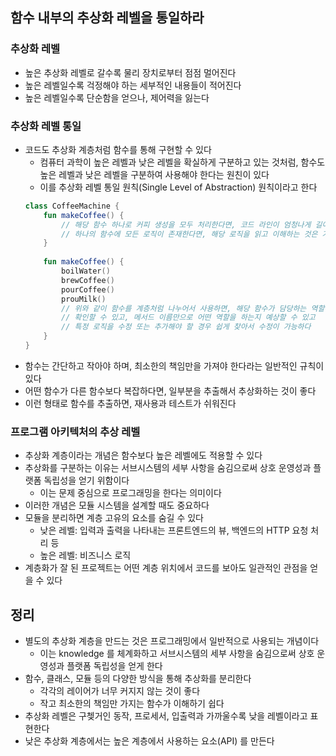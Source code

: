 ## 함수 내부의 추상화 레벨을 통일하라

### 추상화 레벨

* 높은 추상화 레벨로 갈수록 물리 장치로부터 점점 멀어진다
* 높은 레벨일수록 걱정해야 하는 세부적인 내용들이 적어진다
* 높은 레벨일수록 단순함을 얻으나, 제어력을 잃는다

### 추상화 레벨 통일

* 코드도 추상화 계층처럼 함수를 통해 구현할 수 있다
    * 컴퓨터 과학이 높은 레벨과 낮은 레벨을 확실하게 구분하고 있는 것처럼, 함수도 높은 레벨과 낮은 레벨을 구분하여 사용해야 한다는 원친이 있다
    * 이를 추상화 레벨 통일 원칙(Single Level of Abstraction) 원칙이라고 한다
    ```kotlin
    class CoffeeMachine {
        fun makeCoffee() {
            // 해당 함수 하나로 커피 생성을 모두 처리한다면, 코드 라인이 엄청나게 길어질 수 있고, 여러가지 책임을 담당하게 된다
            // 하나의 함수에 모든 로직이 존재한다면, 해당 로직을 읽고 이해하는 것은 거의 불가능에 가깝다
        }
        
        fun makeCoffee() {
            boilWater()
            brewCoffee()
            pourCoffee()
            prouMilk()
            // 위와 같이 함수를 계층처럼 나누어서 사용하면, 해당 함수가 담당하는 역할은 함수 내부에서만
            // 확인할 수 있고, 메서드 이름만으로 어떤 역할을 하는지 예상할 수 있고
            // 특정 로직을 수정 또는 추가해야 할 경우 쉽게 찾아서 수정이 가능하다
        }
    }
    ```
* 함수는 간단하고 작아야 하며, 최소한의 책임만을 가져야 한다라는 일반적인 규칙이 있다
* 어떤 함수가 다른 함수보다 복잡하다면, 일부분을 추출해서 추상화하는 것이 좋다
* 이런 형태로 함수를 추출하면, 재사용과 테스트가 쉬워진다

### 프로그램 아키텍처의 추상 레벨

* 추상화 계층이라는 개념은 함수보다 높은 레벨에도 적용할 수 있다
* 추상화를 구분하는 이유는 서브시스템의 세부 사항을 숨김으로써 상호 운영성과 플랫폼 독립성을 얻기 위함이다
    * 이는 문제 중심으로 프로그래밍을 한다는 의미이다
* 이러한 개념은 모듈 시스템을 설계할 때도 중요하다
* 모듈을 분리하면 계층 고유의 요소를 숨길 수 있다
    * 낮은 레벨: 입력과 출력을 나타내는 프론트엔드의 뷰, 백엔드의 HTTP 요청 처리 등
    * 높은 레벨: 비즈니스 로직
* 계층화가 잘 된 프로젝트는 어떤 계층 위치에서 코드를 보아도 일관적인 관점을 얻을 수 있다

## 정리

* 별도의 추상화 계층을 만드는 것은 프로그래밍에서 일반적으로 사용되는 개념이다
    * 이는 knowledge 를 체계화하고 서브시스템의 세부 사항을 숨김으로써 상호 운영성과 플랫폼 독립성을 얻게 한다
* 함수, 클래스, 모듈 등의 다양한 방식을 통해 추상화를 분리한다
    * 각각의 레이어가 너무 커지지 않는 것이 좋다
    * 작고 최소한의 책임만 가지는 함수가 이해하기 쉽다
* 추상화 레벨은 구쳊거인 동작, 프로세서, 입출력과 가까울수록 낮을 레벨이라고 표현한다
* 낮은 추상화 계층에서는 높은 계층에서 사용하는 요소(API) 를 만든다
